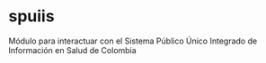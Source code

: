 # spuiis
Módulo para interactuar con el Sistema Público Único Integrado de Información en Salud de Colombia
